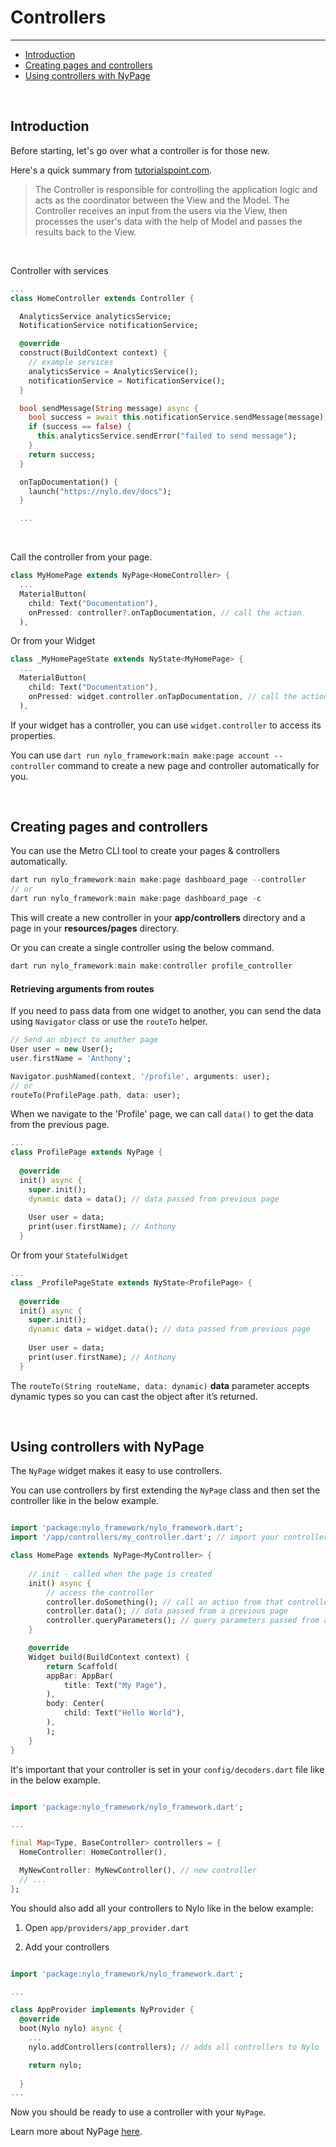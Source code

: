 # Controllers

---

<a name="section-1"></a>
- [Introduction](#introduction "Introduction to controllers")
- [Creating pages and controllers](#creating-pages-and-controllers "Creating pages and controllers")
- [Using controllers with NyPage](#using-controllers-with-ny-page "Using controllers with NyPage")

<div id="introduction"></div>
<br>

## Introduction

Before starting, let's go over what a controller is for those new. 

Here's a quick summary from <a href="https://www.tutorialspoint.com/mvc_framework/mvc_framework_controllers.htm#:~:text=Asp.net%20MVC%20Controllers%20are,perform%20one%20or%20more%20actions" target="_BLANK">tutorialspoint.com</a>.

> The Controller is responsible for controlling the application logic and acts as the coordinator between the View and the Model. The Controller receives an input from the users via the View, then processes the user's data with the help of Model and passes the results back to the View.

<br>

Controller with services
``` dart
...
class HomeController extends Controller {

  AnalyticsService analyticsService;
  NotificationService notificationService;

  @override
  construct(BuildContext context) {
    // example services
    analyticsService = AnalyticsService();
    notificationService = NotificationService();
  }

  bool sendMessage(String message) async {
    bool success = await this.notificationService.sendMessage(message);
    if (success == false) {
      this.analyticsService.sendError("failed to send message");
    }
    return success;
  }

  onTapDocumentation() {
    launch("https://nylo.dev/docs");
  }

  ...
```

<br>

Call the controller from your page.

``` dart
class MyHomePage extends NyPage<HomeController> {
  ...
  MaterialButton(
    child: Text("Documentation"),
    onPressed: controller?.onTapDocumentation, // call the action
  ),
```

Or from your Widget

``` dart
class _MyHomePageState extends NyState<MyHomePage> {
  ...
  MaterialButton(
    child: Text("Documentation"),
    onPressed: widget.controller.onTapDocumentation, // call the action
  ),
```

If your widget has a controller, you can use `widget.controller` to access its properties.

You can use `dart run nylo_framework:main make:page account --controller` command to create a new page and controller automatically for you.

<div id="creating-pages-and-controllers"></div>
<br>

## Creating pages and controllers

You can use the Metro CLI tool to create your pages & controllers automatically. 

``` dart 
dart run nylo_framework:main make:page dashboard_page --controller
// or
dart run nylo_framework:main make:page dashboard_page -c
```

This will create a new controller in your **app/controllers** directory and a page in your **resources/pages** directory.

Or you can create a single controller using the below command.

``` dart 
dart run nylo_framework:main make:controller profile_controller
```


#### Retrieving arguments from routes

If you need to pass data from one widget to another, you can send the data using `Navigator` class or use the `routeTo` helper.

``` dart 
// Send an object to another page
User user = new User();
user.firstName = 'Anthony';

Navigator.pushNamed(context, '/profile', arguments: user);
// or
routeTo(ProfilePage.path, data: user);
```

When we navigate to the 'Profile' page, we can call `data()` to get the data from the previous page.

``` dart 
...
class ProfilePage extends NyPage {
  
  @override
  init() async {
    super.init();
    dynamic data = data(); // data passed from previous page
    
    User user = data;
    print(user.firstName); // Anthony
  }
```

Or from your `StatefulWidget`

``` dart 
...
class _ProfilePageState extends NyState<ProfilePage> {
  
  @override
  init() async {
    super.init();
    dynamic data = widget.data(); // data passed from previous page
    
    User user = data;
    print(user.firstName); // Anthony
  }
```

The `routeTo(String routeName, data: dynamic)` **data** parameter accepts dynamic types so you can cast the object after it’s returned.

<div id="using-controllers-with-ny-page"></div>
<br>

## Using controllers with NyPage

The `NyPage` widget makes it easy to use controllers.

You can use controllers by first extending the `NyPage` class and then set the controller like in the below example.

``` dart

import 'package:nylo_framework/nylo_framework.dart';
import '/app/controllers/my_controller.dart'; // import your controller

class HomePage extends NyPage<MyController> {
    
    // init - called when the page is created
    init() async {
        // access the controller
        controller.doSomething(); // call an action from that controller
        controller.data(); // data passed from a previous page
        controller.queryParameters(); // query parameters passed from a previous page
    }

    @override
    Widget build(BuildContext context) {
        return Scaffold(
        appBar: AppBar(
            title: Text("My Page"),
        ),
        body: Center(
            child: Text("Hello World"),
        ),
        );
    }
}
```

It's important that your controller is set in your `config/decoders.dart` file like in the below example.

``` dart

import 'package:nylo_framework/nylo_framework.dart';

...

final Map<Type, BaseController> controllers = {
  HomeController: HomeController(),

  MyNewController: MyNewController(), // new controller
  // ...
};
```

You should also add all your controllers to Nylo like in the below example:

1. Open `app/providers/app_provider.dart`

2. Add your controllers

``` dart

import 'package:nylo_framework/nylo_framework.dart';

...

class AppProvider implements NyProvider {
  @override
  boot(Nylo nylo) async {
    ...
    nylo.addControllers(controllers); // adds all controllers to Nylo

    return nylo;
  
  }
...
```

Now you should be ready to use a controller with your `NyPage`.

Learn more about NyPage [here](/docs/{{$version}}/ny-page).
